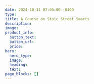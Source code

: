 ```yaml
---
date: 2024-10-11 07:00:00 -0400
type:
title: A Course on Stoic Street Smarts
description:
image:
product_info:
  button_text:
  button_url:
  price:
hero:
  hero_type:
  image:
  heading:
  text:
page_blocks: []
---
```

